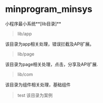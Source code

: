 # minprogram_minsys
小程序最小系统**[lib目录]**


 
>lib/app 

该目录为app相关处理，错误拦截及API扩展。


>lib/page

该目录为page相关处理，点击，分享及API扩展.


>lib/com

该目录为组件相关处理，基础组件



>test
该目录为案例



